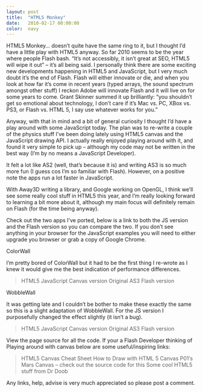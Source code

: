 ```yaml
---
layout: post
title:  "HTML5 Monkey"
date:   2010-02-17 00:00:00
color:  navy
---
```


HTML5 Monkey… doesn’t quite have the same ring to it, but I thought I’d have a little play with HTML5 anyway. So far 2010 seems to be the year where people Flash bash. “It’s not accessibly, it isn’t great at SEO, HTML5 will wipe it out” – it’s all being said. I personally think there are some exciting new developments happening in HTML5 and JavaScript, but I very much doubt it’s the end of Flash. Flash will either innovate or die, and when you look at how far it’s come in recent years (typed arrays, the sound spectrum amongst other stuff) I reckon Adobe will innovate Flash and it will live on for some years to come. Grant Skinner summed it up brilliantly: “you shouldn’t get so emotional about technology, I don’t care if it’s Mac vs. PC, XBox vs. PS3, or Flash vs. HTML 5, I say use whatever works for you.”

Anyway, with that in mind and a bit of general curiosity I thought I’d have a play around with some JavaScript today. The plan was to re-write a couple of the physics stuff I’ve been doing lately using HTML5 canvas and the JavaScript drawing API. I actually really enjoyed playing around with it, and found it very simple to pick up – although my code may not be written in the best way (I’m by no means a JavaScript Developer).

It felt a lot like AS2 (well, that’s because it is) and writing AS3 is so much more fun (I guess cos I’m so familiar with Flash). However, on a positive note the apps run a lot faster in JavaScript.

With Away3D writing a library, and Google working on OpenGL, I think we’ll see some really cool stuff in HTML5 this year, and I’m really looking forward to learning a bit more about it, although my main focus will definitely remain on Flash (for the time being anyway).

Check out the two apps I’ve ported, below is a link to both the JS version and the Flash version so you can compare the two. If you don’t see anything in your browser for the JavaScript examples you will need to either upgrade you browser or grab a copy of Google Chrome.

ColorWall


I’m pretty bored of ColorWall but it had to be the first thing I re-wrote as I knew it would give me the best indication of performance differences.

> HTML5 JavaScript Canvas version
> Original AS3 Flash version

WobbleWall


It was getting late and I couldn’t be bother to make these exactly the same so this is a slight adaptation of WobbleWall. For the JS version I purposefully changed the effect slightly (it isn’t a bug).

> HTML5 JavaScript Canvas version
> Original AS3 Flash version

View the page source for all the code. If your a Flash Developer thinking of Playing around with canvas below are some useful/inspiring links:

> HTML5 Canvas Cheat Sheet
> How to Draw with HTML 5 Canvas
> P01′s Mars Canvas – check out the source code for this
> Some cool HTML5 stuff from Dr Doob

Any links, help, advise is very much appreciated so please post a comment.

